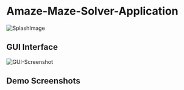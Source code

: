 # Amaze-Maze-Solver-Application

![SplashImage](https://user-images.githubusercontent.com/68781375/160293047-7d39380c-1f92-425d-b573-fdd3fc31c009.JPG)

## GUI Interface

![GUI-Screenshot](https://user-images.githubusercontent.com/68781375/160293382-a3da9196-0b5c-4a5b-8291-f0a8bd39c464.JPG)

## Demo Screenshots


